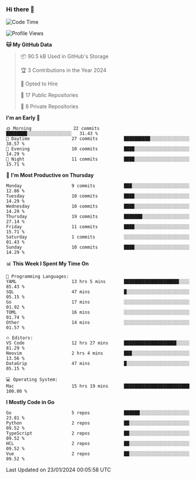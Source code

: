 ### Hi there 👋
<!--![visitors](https://visitor-badge.glitch.me/badge?page_id=d0zingcat)-->
<!--
**d0zingcat/d0zingcat** is a ✨ _special_ ✨ repository because its `README.md` (this file) appears on your GitHub profile.

Here are some ideas to get you started:

- 🔭 I’m currently working on ...
- 🌱 I’m currently learning ...
- 👯 I’m looking to collaborate on ...
- 🤔 I’m looking for help with ...
- 💬 Ask me about ...
- 📫 How to reach me: ...
- 😄 Pronouns: ...
- ⚡ Fun fact: ...
-->
<!--START_SECTION:waka-->
![Code Time](http://img.shields.io/badge/Code%20Time-3%2C321%20hrs%2032%20mins-blue)

![Profile Views](http://img.shields.io/badge/Profile%20Views-0-blue)

**🐱 My GitHub Data** 

> 📦 90.5 kB Used in GitHub's Storage 
 > 
> 🏆 3 Contributions in the Year 2024
 > 
> 💼 Opted to Hire
 > 
> 📜 17 Public Repositories 
 > 
> 🔑 8 Private Repositories 
 > 
**I'm an Early 🐤** 

```text
🌞 Morning                22 commits          ████████░░░░░░░░░░░░░░░░░   31.43 % 
🌆 Daytime                27 commits          ██████████░░░░░░░░░░░░░░░   38.57 % 
🌃 Evening                10 commits          ████░░░░░░░░░░░░░░░░░░░░░   14.29 % 
🌙 Night                  11 commits          ████░░░░░░░░░░░░░░░░░░░░░   15.71 % 
```
📅 **I'm Most Productive on Thursday** 

```text
Monday                   9 commits           ███░░░░░░░░░░░░░░░░░░░░░░   12.86 % 
Tuesday                  10 commits          ████░░░░░░░░░░░░░░░░░░░░░   14.29 % 
Wednesday                10 commits          ████░░░░░░░░░░░░░░░░░░░░░   14.29 % 
Thursday                 19 commits          ███████░░░░░░░░░░░░░░░░░░   27.14 % 
Friday                   11 commits          ████░░░░░░░░░░░░░░░░░░░░░   15.71 % 
Saturday                 1 commits           ░░░░░░░░░░░░░░░░░░░░░░░░░   01.43 % 
Sunday                   10 commits          ████░░░░░░░░░░░░░░░░░░░░░   14.29 % 
```


📊 **This Week I Spent My Time On** 

```text
💬 Programming Languages: 
YAML                     13 hrs 5 mins       █████████████████████░░░░   85.43 % 
SQL                      47 mins             █░░░░░░░░░░░░░░░░░░░░░░░░   05.15 % 
Go                       17 mins             ░░░░░░░░░░░░░░░░░░░░░░░░░   01.92 % 
TOML                     16 mins             ░░░░░░░░░░░░░░░░░░░░░░░░░   01.74 % 
Other                    14 mins             ░░░░░░░░░░░░░░░░░░░░░░░░░   01.57 % 

🔥 Editors: 
VS Code                  12 hrs 27 mins      ████████████████████░░░░░   81.29 % 
Neovim                   2 hrs 4 mins        ███░░░░░░░░░░░░░░░░░░░░░░   13.56 % 
DataGrip                 47 mins             █░░░░░░░░░░░░░░░░░░░░░░░░   05.15 % 

💻 Operating System: 
Mac                      15 hrs 19 mins      █████████████████████████   100.00 % 
```

**I Mostly Code in Go** 

```text
Go                       5 repos             ██████░░░░░░░░░░░░░░░░░░░   23.81 % 
Python                   2 repos             ██░░░░░░░░░░░░░░░░░░░░░░░   09.52 % 
TypeScript               2 repos             ██░░░░░░░░░░░░░░░░░░░░░░░   09.52 % 
HCL                      2 repos             ██░░░░░░░░░░░░░░░░░░░░░░░   09.52 % 
Vue                      2 repos             ██░░░░░░░░░░░░░░░░░░░░░░░   09.52 % 
```




 Last Updated on 23/01/2024 00:05:58 UTC
<!--END_SECTION:waka-->


